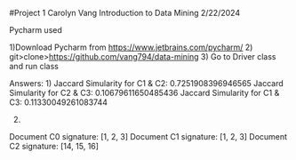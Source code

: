 #Project 1
Carolyn Vang
Introduction to Data Mining
2/22/2024

Pycharm used

1)Download Pycharm from https://www.jetbrains.com/pycharm/
2) git>clone>https://github.com/vang794/data-mining
3) Go to Driver class and run class

Answers:
1)
Jaccard Simularity for C1 & C2: 0.7251908396946565 
Jaccard Simularity for C2 & C3: 0.10679611650485436 
Jaccard Simularity for C1 & C3: 0.11330049261083744 

2)
Document C0 signature: 
[1, 2, 3]
Document C1 signature: 
[1, 2, 3]
Document C2 signature: 
[14, 15, 16]
